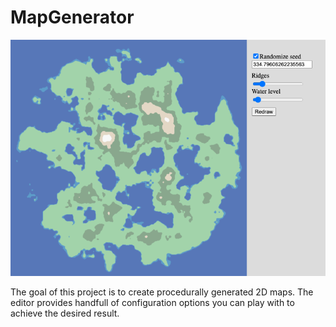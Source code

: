 # MapGenerator

![Generator preview](https://github.com/Warzecha/MapGenerator/blob/master/docs/generator_preview.png?raw=true)

The goal of this project is to create procedurally generated 2D maps.
The editor provides handfull of configuration options you can play with to achieve the desired result.
